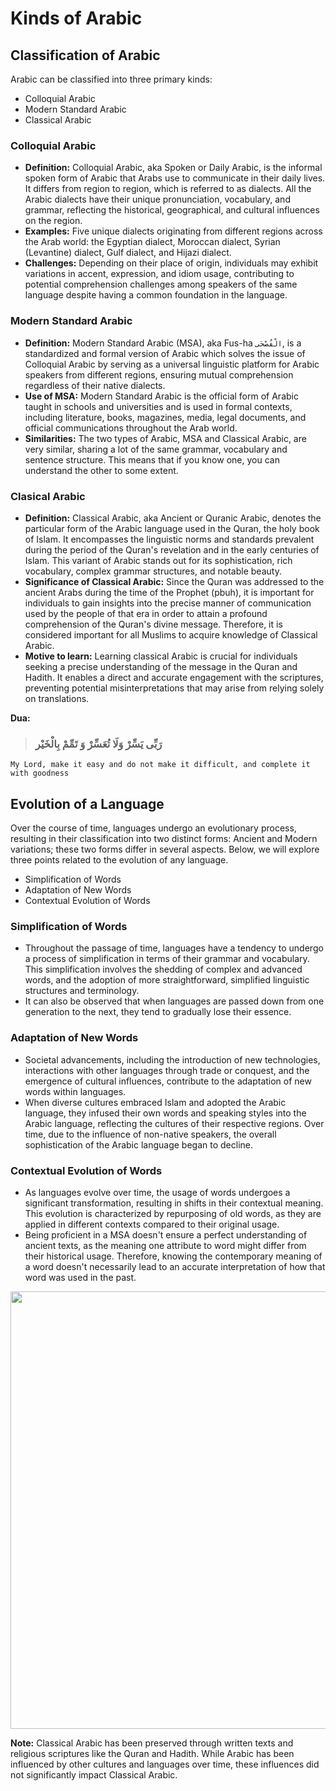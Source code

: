 # Kinds of Arabic

## Classification of Arabic
Arabic can be classified into three primary kinds:
- Colloquial Arabic 
- Modern Standard Arabic
- Classical Arabic

### Colloquial Arabic
- **Definition:** Colloquial Arabic, aka Spoken or Daily Arabic, is the informal spoken form of Arabic that Arabs use to communicate in their daily lives. It differs from region to region, which is referred to as dialects. All the Arabic dialects have their unique pronunciation, vocabulary, and grammar, reflecting the historical, geographical, and cultural influences on the region.
- **Examples:** Five unique dialects originating from different regions across the Arab world: the Egyptian dialect, Moroccan dialect, Syrian (Levantine) dialect, Gulf dialect, and Hijazi dialect.
- **Challenges:** Depending on their place of origin, individuals may exhibit variations in accent, expression, and idiom usage, contributing to potential comprehension challenges among speakers of the same language despite having a common foundation in the language.

### Modern Standard Arabic
- **Definition:** Modern Standard Arabic (MSA), aka Fus-ha `الْفُصْحَى`, is a standardized and formal version of Arabic which solves the issue of Colloquial Arabic by serving as a universal linguistic platform for Arabic speakers from different regions, ensuring mutual comprehension regardless of their native dialects.
- **Use of MSA:** Modern Standard Arabic is the official form of Arabic taught in schools and universities and is used in formal contexts, including literature, books, magazines, media, legal documents, and official communications throughout the Arab world.
- **Similarities:** The two types of Arabic, MSA and Classical Arabic, are very similar, sharing a lot of the same grammar, vocabulary and sentence structure. This means that if you know one, you can understand the other to some extent.

### Clasical Arabic
- **Definition:** Classical Arabic, aka Ancient or Quranic Arabic, denotes the particular form of the Arabic language used in the Quran, the holy book of Islam. It encompasses the linguistic norms and standards prevalent during the period of the Quran's revelation and in the early centuries of Islam. This variant of Arabic stands out for its sophistication, rich vocabulary, complex grammar structures, and notable beauty.
- **Significance of Classical Arabic:** Since the Quran was addressed to the ancient Arabs during the time of the Prophet (pbuh), it is important for individuals to gain insights into the precise manner of communication used by the people of that era in order to attain a profound comprehension of the Quran's divine message. Therefore, it is considered important for all Muslims to acquire knowledge of Classical Arabic.
- **Motive to learn:** Learning classical Arabic is crucial for individuals seeking a precise understanding of the message in the Quran and Hadith. It enables a direct and accurate engagement with the scriptures, preventing potential misinterpretations that may arise from relying solely on translations.

**Dua:** 
> ### رَبِّی یَسِّرْ وَلَا تُعَسِّرْ وَ تَمِّمْ بِالْخَیْر
    My Lord, make it easy and do not make it difficult, and complete it with goodness

## Evolution of a Language
Over the course of time, languages undergo an evolutionary process, resulting in their classification into two distinct forms: Ancient and Modern variations; these two forms differ in several aspects. Below, we will explore three points related to the evolution of any language.
- Simplification of Words
- Adaptation of New Words
- Contextual Evolution of Words

### Simplification of Words
- Throughout the passage of time, languages have a tendency to undergo a process of simplification in terms of their grammar and vocabulary. This simplification involves the shedding of complex and advanced words, and the adoption of more straightforward, simplified linguistic structures and terminology.
- It can also be observed that when languages are passed down from one generation to the next, they tend to gradually lose their essence.

### Adaptation of New Words
- Societal advancements, including the introduction of new technologies, interactions with other languages through trade or conquest, and the emergence of cultural influences, contribute to the adaptation of new words within languages.
- When diverse cultures embraced Islam and adopted the Arabic language, they infused their own words and speaking styles into the Arabic language, reflecting the cultures of their respective regions. Over time, due to the influence of non-native speakers, the overall sophistication of the Arabic language began to decline.

### Contextual Evolution of Words
- As languages evolve over time, the usage of words undergoes a significant transformation, resulting in shifts in their contextual meaning. This evolution is characterized by repurposing of old words, as they are applied in different contexts compared to their original usage.
- Being proficient in a MSA doesn't ensure a perfect understanding of ancient texts, as the meaning one attribute to word might differ from their historical usage. Therefore, knowing the contemporary meaning of a word doesn't necessarily lead to an accurate interpretation of how that word was used in the past.

<img src="https://github.com/mdfnam/QnA/assets/156814846/ee4793a7-a20f-4096-8146-5c12bec0cdb5" width="700"><br>

**Note:** Classical Arabic has been preserved through written texts and religious scriptures like the Quran and Hadith. While Arabic has been influenced by other cultures and languages over time, these influences did not significantly impact Classical Arabic.

